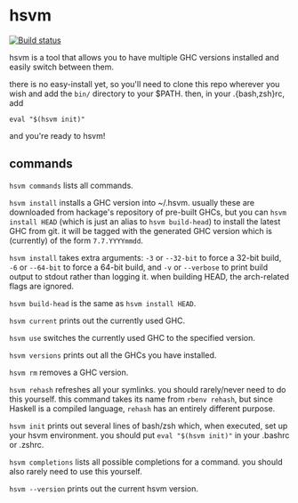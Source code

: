 hsvm
====
[![Build status](https://secure.travis-ci.org/joelteon/hsvm.png)](http://travis-ci.org/joelteon/hsvm)

hsvm is a tool that allows you to have multiple GHC versions installed and easily switch between them.

there is no easy-install yet, so you'll need to clone this repo wherever you wish and add the `bin/` directory to your $PATH. then, in your .{bash,zsh}rc, add

    eval "$(hsvm init)"

and you're ready to hsvm!

commands
--------

`hsvm commands` lists all commands.

`hsvm install` installs a GHC version into ~/.hsvm. usually these are downloaded from hackage's repository of pre-built GHCs, but you can `hsvm install HEAD` (which is just an alias to `hsvm build-head`) to install the latest GHC from git. it will be tagged with the generated GHC version which is (currently) of the form `7.7.YYYYmmdd`.

`hsvm install` takes extra arguments: `-3` or `--32-bit` to force a 32-bit build, `-6` or `--64-bit` to force a 64-bit build, and `-v` or `--verbose` to print build output to stdout rather than logging it. when building HEAD, the arch-related flags are ignored.

`hsvm build-head` is the same as `hsvm install HEAD`.

`hsvm current` prints out the currently used GHC.

`hsvm use` switches the currently used GHC to the specified version.

`hsvm versions` prints out all the GHCs you have installed.

`hsvm rm` removes a GHC version.

`hsvm rehash` refreshes all your symlinks. you should rarely/never need to do this yourself. this command takes its name from `rbenv rehash`, but since Haskell is a compiled language, `rehash` has an entirely different purpose.

`hsvm init` prints out several lines of bash/zsh which, when executed, set up your hsvm environment. you should put `eval "$(hsvm init)"` in your .bashrc or .zshrc.

`hsvm completions` lists all possible completions for a command. you should also rarely need to use this yourself.

`hsvm --version` prints out the current hsvm version.
